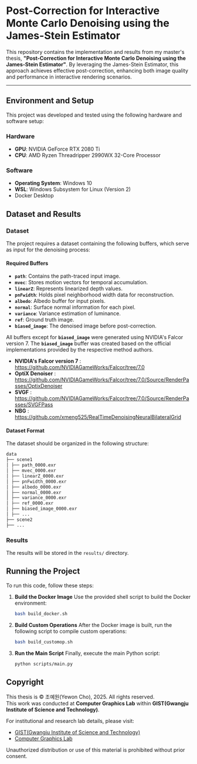 # Post-Correction for Interactive Monte Carlo Denoising using the James-Stein Estimator

This repository contains the implementation and results from my master's thesis, **"Post-Correction for Interactive Monte Carlo Denoising using the James-Stein Estimator"**. 
By leveraging the James-Stein Estimator, this approach achieves effective post-correction, enhancing both image quality and performance in interactive rendering scenarios.

---
## Environment and Setup

This project was developed and tested using the following hardware and software setup:

### Hardware
- **GPU**: NVIDIA GeForce RTX 2080 Ti
- **CPU**: AMD Ryzen Threadripper 2990WX 32-Core Processor

### Software
- **Operating System**: Windows 10
- **WSL**: Windows Subsystem for Linux (Version 2)
- Docker Desktop

## Dataset and Results

### Dataset
The project requires a dataset containing the following buffers, which serve as input for the denoising process:

#### **Required Buffers**
- **`path`**: Contains the path-traced input image.
- **`mvec`**: Stores motion vectors for temporal accumulation.
- **`linearZ`**: Represents linearized depth values.
- **`pnFwidth`**: Holds pixel neighborhood width data for reconstruction.
- **`albedo`**: Albedo buffer for input pixels.
- **`normal`**: Surface normal information for each pixel.
- **`variance`**: Variance estimation of luminance.
- **`ref`**: Ground truth image.
- **`biased_image`**: The denoised image before post-correction.

  
All buffers except for **`biased_image`** were generated using NVIDIA's Falcor version 7. The **`biased_image`** buffer was created based on the official implementations provided by the respective method authors.
- **NVIDIA's Falcor version 7** : https://github.com/NVIDIAGameWorks/Falcor/tree/7.0
- **OptiX Denoiser** : https://github.com/NVIDIAGameWorks/Falcor/tree/7.0/Source/RenderPasses/OptixDenoiser
- **SVGF** : https://github.com/NVIDIAGameWorks/Falcor/tree/7.0/Source/RenderPasses/SVGFPass
- **NBG** : https://github.com/xmeng525/RealTimeDenoisingNeuralBilateralGrid


#### **Dataset Format**
The dataset should be organized in the following structure:
```bash
data
├── scene1
│ ├── path_0000.exr
│ ├── mvec_0000.exr
│ ├── linearZ_0000.exr
│ ├── pnFwidth_0000.exr
│ ├── albedo_0000.exr
│ ├── normal_0000.exr
│ ├── variance_0000.exr
│ ├── ref_0000.exr
│ ├── biased_image_0000.exr
│ ├── ...
├── scene2
├── ...
```

### Results
The results will be stored in the `results/` directory.

## Running the Project

To run this code, follow these steps:

1. **Build the Docker Image**
   Use the provided shell script to build the Docker environment:
   ```bash
   bash build_docker.sh
   ```
   
3. **Build Custom Operations**
   After the Docker image is built, run the following script to compile custom operations:
   ```bash
   bash build_customop.sh
   ```

4. **Run the Main Script**
   Finally, execute the main Python script:
   ```bash
   python scripts/main.py
   ```

## Copyright

This thesis is © 조예원(Yewon Cho), 2025. All rights reserved.  
This work was conducted at **Computer Graphics Lab** within **GIST(Gwangju Institute of Science and Technology)**.  

For institutional and research lab details, please visit:  
- [GIST(Gwangju Institute of Science and Technology)](https://www.gist.ac.kr/kr/main.html)  
- [Computer Graphics Lab](https://cglab.gist.ac.kr/)

Unauthorized distribution or use of this material is prohibited without prior consent.



